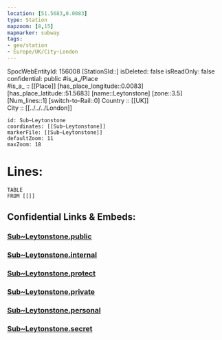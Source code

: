 ```yaml
---
location: [51.5683,0.0083] 
type: Station 
mapzoom: [8,15] 
mapmarker: subway 
tags:
- geo/station
- Europe/UK/City~London
---
```

SpocWebEntityId: 156008
[StationSId::] 
isDeleted: false
isReadOnly: false
confidential: public
#is_a_/Place  
#is_a_ :: [[Place]] 
[has_place_longitude::0.0083] 
[has_place_latitude::51.5683] 
[name::Leytonstone] 
[zone::3.5] 
[Num_lines::1] 
[switch-to-Rail::0] 
Country :: [[UK]]  
City :: [[../../../London]]  


```leaflet
id: Sub~Leytonstone
coordinates: [[Sub~Leytonstone]] 
markerFile: [[Sub~Leytonstone]] 
defaultZoom: 11 
maxZoom: 18
```


# Lines: 
```dataview
TABLE 
FROM [[]] 
```


## Confidential Links & Embeds: 

### [Sub~Leytonstone.public](/_public/\Earth\Continent\Europe\Europe~North\UK\England\Regions~England\London,Greater\cities~GreaterLondon\Underground\StationSub~Leytonstone.public.md) 

### [Sub~Leytonstone.internal](/_internal/\Earth\Continent\Europe\Europe~North\UK\England\Regions~England\London,Greater\cities~GreaterLondon\Underground\StationSub~Leytonstone.internal.md) 

### [Sub~Leytonstone.protect](/_protect/\Earth\Continent\Europe\Europe~North\UK\England\Regions~England\London,Greater\cities~GreaterLondon\Underground\StationSub~Leytonstone.protect.md) 

### [Sub~Leytonstone.private](/_private/\Earth\Continent\Europe\Europe~North\UK\England\Regions~England\London,Greater\cities~GreaterLondon\Underground\StationSub~Leytonstone.private.md) 

### [Sub~Leytonstone.personal](/_personal/\Earth\Continent\Europe\Europe~North\UK\England\Regions~England\London,Greater\cities~GreaterLondon\Underground\StationSub~Leytonstone.personal.md) 

### [Sub~Leytonstone.secret](/_secret/\Earth\Continent\Europe\Europe~North\UK\England\Regions~England\London,Greater\cities~GreaterLondon\Underground\StationSub~Leytonstone.secret.md)

